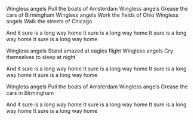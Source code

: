 Wingless angels
Pull the boats of Amsterdam
Wingless angels
Grease the cars of Birmingham
Wingless angels
Work the fields of Ohio
Wingless angels
Walk the streets of Chicago

And it sure is a long way home
It sure is a long way home
It sure is a long way home
It sure is a long way home

Wingless angels
Stand amazed at eagles flight
Wingless angels
Cry themselves to sleep at night

And it sure is a long way home
It sure is a long way home
It sure is a long way home
It sure is a long way home

Wingless angels
Pull the boats of Amsterdam
Wingless angels
Grease the cars in Birmingham

And it sure is a long way home
It sure is a long way home
It sure is a long way home
It sure is a long way home
